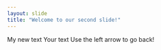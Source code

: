 ```yaml
---
layout: slide
title: "Welcome to our second slide!"
---
```

My new text
Your text
Use the left arrow to go back!
